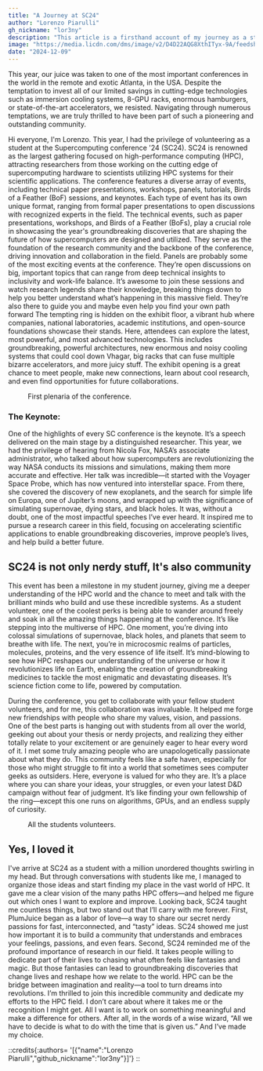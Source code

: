 ```yaml
---
title: "A Journey at SC24"
author: "Lorenzo Piarulli"
gh_nickname: "lor3ny"
description: "This article is a firsthand account of my journey as a student volunteer at the Supercomputing Conference 2024 (SC24), the largest event dedicated to high-performance computing (HPC). It explores the technical innovations, inspiring keynotes, and collaborative spirit that make SC a unique experience. Through personal anecdotes, I share how the conference helped me organize my thoughts, connect with like-minded peers, and discover my path in the vast world of HPC. From the awe of seeing groundbreaking technologies to the importance of building a supportive community."
image: "https://media.licdn.com/dms/image/v2/D4D22AQG8XthITyx-9A/feedshare-shrink_2048_1536/feedshare-shrink_2048_1536/0/1733404270188?e=1736380800&v=beta&t=CdUYx0NBso8HVul7hHwNqaTe0HPPhcUdOw5g88Kj-iw"
date: "2024-12-09"
---
```


This year, our juice was taken to one of the most important conferences in the world in the remote and exotic Atlanta, in the USA. Despite the temptation to invest all of our limited savings in cutting-edge technologies such as immersion cooling systems, 8-GPU racks, enormous hamburgers, or state-of-the-art accelerators, we resisted. Navigating through numerous temptations, we are truly thrilled to have been part of such a pioneering and outstanding community.

Hi everyone, I'm Lorenzo. This year, I had the privilege of volunteering as a student at the Supercomputing conference '24 (SC24). SC24 is renowned as the largest gathering focused on high-performance computing (HPC), attracting researchers from those working on the cutting edge of supercomputing hardware to scientists utilizing HPC systems for their scientific applications. The conference features a diverse array of events, including technical paper presentations, workshops, panels, tutorials, Birds of a Feather (BoF) sessions, and keynotes. Each type of event has its own unique format, ranging from formal paper presentations to open discussions with recognized experts in the field. The technical events, such as paper presentations, workshops, and Birds of a Feather (BoFs), play a crucial role in showcasing the year's groundbreaking discoveries that are shaping the future of how supercomputers are designed and utilized. They serve as the foundation of the research community and the backbone of the conference, driving innovation and collaboration in the field.
Panels are probably some of the most exciting events at the conference. They’re open discussions on big, important topics that can range from deep technical insights to inclusivity and work-life balance. It’s awesome to join these sessions and watch research legends share their knowledge, breaking things down to help you better understand what’s happening in this massive field. They’re also there to guide you and maybe even help you find your own path forward
The tempting ring is hidden on the exhibit floor, a vibrant hub where companies, national laboratories, academic institutions, and open-source foundations showcase their stands. Here, attendees can explore the latest, most powerful, and most advanced technologies. This includes groundbreaking, powerful architectures, new enormous and noisy cooling systems that could cool down Vhagar, big racks that can fuse multiple bizarre accelerators, and more juicy stuff. The exhibit opening is a great chance to meet people, make new connections, learn about cool research, and even find opportunities for future collaborations.

<figure>
    <img src="https://media.licdn.com/dms/image/v2/D4D22AQG8XthITyx-9A/feedshare-shrink_2048_1536/feedshare-shrink_2048_1536/0/1733404270188?e=1736380800&v=beta&t=CdUYx0NBso8HVul7hHwNqaTe0HPPhcUdOw5g88Kj-iw" alt="">
    <figcaption>First plenaria of the conference.</figcaption>
</figure>

### The Keynote:

One of the highlights of every SC conference is the keynote. It’s a speech delivered on the main stage by a distinguished researcher. This year, we had the privilege of hearing from Nicola Fox, NASA’s associate administrator, who talked about how supercomputers are revolutionizing the way NASA conducts its missions and simulations, making them more accurate and effective.
Her talk was incredible—it started with the Voyager Space Probe, which has now ventured into interstellar space. From there, she covered the discovery of new exoplanets, and the search for simple life on Europa, one of Jupiter’s moons, and wrapped up with the significance of simulating supernovae, dying stars, and black holes.
It was, without a doubt, one of the most impactful speeches I’ve ever heard. It inspired me to pursue a research career in this field, focusing on accelerating scientific applications to enable groundbreaking discoveries, improve people’s lives, and help build a better future.

## SC24 is not only nerdy stuff, It's also community

This event has been a milestone in my student journey, giving me a deeper understanding of the HPC world and the chance to meet and talk with the brilliant minds who build and use these incredible systems. As a student volunteer, one of the coolest perks is being able to wander around freely and soak in all the amazing things happening at the conference.
It’s like stepping into the multiverse of HPC. One moment, you’re diving into colossal simulations of supernovae, black holes, and planets that seem to breathe with life. The next, you’re in microcosmic realms of particles, molecules, proteins, and the very essence of life itself. It’s mind-blowing to see how HPC reshapes our understanding of the universe or how it revolutionizes life on Earth, enabling the creation of groundbreaking medicines to tackle the most enigmatic and devastating diseases. It’s science fiction come to life, powered by computation.

During the conference, you get to collaborate with your fellow student volunteers, and for me, this collaboration was invaluable. It helped me forge new friendships with people who share my values, vision, and passions. One of the best parts is hanging out with students from all over the world, geeking out about your thesis or nerdy projects, and realizing they either totally relate to your excitement or are genuinely eager to hear every word of it.
I met some truly amazing people who are unapologetically passionate about what they do. This community feels like a safe haven, especially for those who might struggle to fit into a world that sometimes sees computer geeks as outsiders. Here, everyone is valued for who they are. It’s a place where you can share your ideas, your struggles, or even your latest D&D campaign without fear of judgment. It’s like finding your own fellowship of the ring—except this one runs on algorithms, GPUs, and an endless supply of curiosity.

<figure>
    <img src="https://media.licdn.com/dms/image/v2/D4D22AQG6l08wlSiQ7w/feedshare-shrink_2048_1536/feedshare-shrink_2048_1536/0/1733404277053?e=1736380800&v=beta&t=b5A2LSf-9MMTi3MVCP2nh3c8c7imGeroHz4sBDjNc80" alt="">
    <figcaption>All the students volunteers.</figcaption>
</figure>

## Yes, I loved it

I've arrive at SC24 as a student with a million unordered thoughts swirling in my head. But through conversations with students like me, I managed to organize those ideas and start finding my place in the vast world of HPC. It gave me a clear vision of the many paths HPC offers—and helped me figure out which ones I want to explore and improve.
Looking back, SC24 taught me countless things, but two stand out that I’ll carry with me forever. First, PlumJuice began as a labor of love—a way to share our secret nerdy passions for fast, interconnected, and “tasty” ideas. SC24 showed me just how important it is to build a community that understands and embraces your feelings, passions, and even fears.
Second, SC24 reminded me of the profound importance of research in our field. It takes people willing to dedicate part of their lives to chasing what often feels like fantasies and magic. But those fantasies can lead to groundbreaking discoveries that change lives and reshape how we relate to the world. HPC can be the bridge between imagination and reality—a tool to turn dreams into revolutions.
I’m thrilled to join this incredible community and dedicate my efforts to the HPC field. I don’t care about where it takes me or the recognition I might get. All I want is to work on something meaningful and make a difference for others. After all, in the words of a wise wizard, “All we have to decide is what to do with the time that is given us.” And I’ve made my choice.

::credits{:authors= '[{"name":"Lorenzo Piarulli","github_nickname":"lor3ny"}]'}
::
